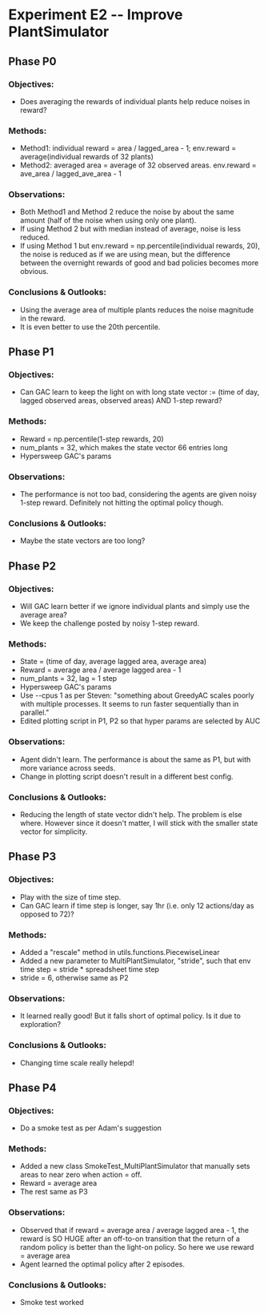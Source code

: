 #  Experiment E2 -- Improve PlantSimulator
##  Phase P0
### Objectives: 
- Does averaging the rewards of individual plants help reduce noises in reward?
### Methods: 
- Method1: individual reward = area / lagged_area - 1; env.reward = average(individual rewards of 32 plants)
- Method2: averaged area = average of 32 observed areas. env.reward = ave_area / lagged_ave_area - 1
### Observations: 
- Both Method1 and Method 2 reduce the noise by about the same amount (half of the noise when using only one plant).
- If using Method 2 but with median instead of average, noise is less reduced.
- If using Method 1 but env.reward = np.percentile(individual rewards, 20), the noise is reduced as if we are using mean, but the difference between the overnight rewards of good and bad policies becomes more obvious.
### Conclusions & Outlooks: 
- Using the average area of multiple plants reduces the noise magnitude in the reward.
- It is even better to use the 20th percentile.

##  Phase P1
### Objectives: 
- Can GAC learn to keep the light on with long state vector := (time of day, lagged observed areas, observed areas) AND 1-step reward? 
### Methods: 
- Reward = np.percentile(1-step rewards, 20) 
- num_plants = 32, which makes the state vector 66 entries long
- Hypersweep GAC's params
### Observations: 
- The performance is not too bad, considering the agents are given noisy 1-step reward. Definitely not hitting the optimal policy though.
### Conclusions & Outlooks: 
- Maybe the state vectors are too long?

##  Phase P2
### Objectives: 
- Will GAC learn better if we ignore individual plants and simply use the average area?
- We keep the challenge posted by noisy 1-step reward.
### Methods: 
- State = (time of day, average lagged area, average area)
- Reward = average area / average lagged area - 1
- num_plants = 32, lag = 1 step
- Hypersweep GAC's params
- Use --cpus 1 as per Steven: "something about GreedyAC scales poorly with multiple processes. It seems to run faster sequentially than in parallel."
- Edited plotting script in P1, P2 so that hyper params are selected by AUC
### Observations: 
- Agent didn't learn. The performance is about the same as P1, but with more variance across seeds.
- Change in plotting script doesn't result in a different best config.
### Conclusions & Outlooks: 
- Reducing the length of state vector didn't help. The problem is else where. However since it doesn't matter, I will stick with the smaller state vector for simplicity.

##  Phase P3
### Objectives: 
- Play with the size of time step. 
- Can GAC learn if time step is longer, say 1hr (i.e. only 12 actions/day as opposed to 72)?
### Methods: 
- Added a "rescale" method in utils.functions.PiecewiseLinear
- Added a new parameter to MultiPlantSimulator, "stride", such that env time step = stride * spreadsheet time step 
- stride = 6, otherwise same as P2
### Observations: 
- It learned really good! But it falls short of optimal policy. Is it due to exploration?
### Conclusions & Outlooks: 
- Changing time scale really helepd!

##  Phase P4
### Objectives: 
- Do a smoke test as per Adam's suggestion
### Methods: 
- Added a new class SmokeTest_MultiPlantSimulator that manually sets areas to near zero when action = off. 
- Reward = average area
- The rest same as P3
### Observations: 
- Observed that if reward = average area / average lagged area - 1, the reward is SO HUGE after an off-to-on transition that the return of a random policy is better than the light-on policy. So here we use reward = average area
- Agent learned the optimal policy after 2 episodes.
### Conclusions & Outlooks: 
- Smoke test worked
 
